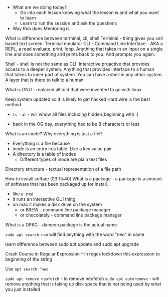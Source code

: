 - What are we doing today?
  - Go into each lesson knowing what the lesson is and what you want to learn
  - Learn to run the session and ask the questions
- Way Rob does Mentoring is

What is difference between terminal, cli, shell
Terminal - thing gives you cell based text screen. Terminal emulator
CLI - Command Line Interface - AKA a REPL, a read evaluate, print, loop. Anything that takes in an input on a single line and does something and prints back to you. And prompts you again.

Shell - shell is not the same as CLI. Interactive proactive that provides access to a deeper system. Anything that provides interface to a human that talkes to inner part of system. You can have a shell in any other system. A layer that is there to talk to a human.

What is GNU - replaced all told that were invented to go with linux

Keep system updated so it is likely to get hacked
Hard wire is the best method

- `ls -al` - will whow all files including hidden(beginning with .)

- back in the OG day, everything had to be 8 characters or less

What is an inode? Why everything is just a file?

- Everything is a file because
- inode is an entry in a table. Like a key value pair.
- A directory is a table of inodes
  - Different types of inode are plain text files

Directory structure - textual representation of a file path

How to install softare (03:15:40)
What is a package - a package is a amount of software that has been packaged up for install.

- like a .msi
- it runs an interactive GUI thing
- on mac it makes a disk drive on the system
  - or BREW - command line package manager
  - or chocolately - command line package manager

What is a DPKG - dameon package is the actual name

`sudo apt search neo` will find anything with the word "neo" in name

learn difference between sudo apt update and sudo apt upgrade

Crash Course in Regular Expression
`^` in regex lockdown this expression to beginning of the string

Use `apt search ^neo`

`sudo apt remove neofetch` - to remove neofetch
`sudo apt autoremove` - will remove anything that is taking up disk space that is not being used by what you just installed
